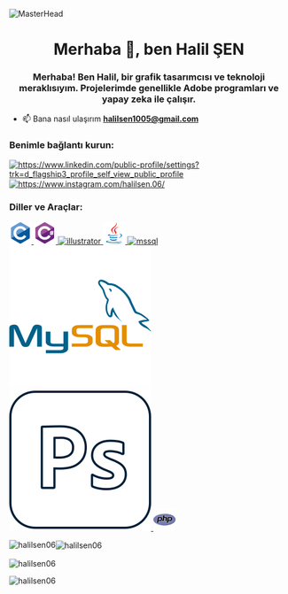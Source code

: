 ![MasterHead](https://media.licdn.com/dms/image/v2/D4D16AQGb9gceDZ8IoA/profile-displaybackgroundimage-shrink_350_1400/B4DZWHuAjKHYAc-/0/1741738741224?e=1747872000&v=beta&t=FKAu7yjvu9mbLxzE6iXuUwmqGbDOER9chwb83G4KkQg)

<h1 align="center">Merhaba 👋, ben Halil ŞEN</h1>
<h3 align="center">Merhaba! Ben Halil, bir grafik tasarımcısı ve teknoloji meraklısıyım. Projelerimde genellikle Adobe programları ve yapay zeka ile çalışır.</h3>



- 📫 Bana nasıl ulaşırım **halilsen1005@gmail.com**

<h3 align = "left">Benimle bağlantı kurun:</h3>
<p align = "left">
<a href = "https://www.linkedin.com/public-profile/settings?trk=d_flagship3_profile_self_view_public_profile" target = "blank"><img align = "center" src="https://raw.githubusercontent.com/rahuldkjain/github-profile-readme-generator/master/src/images/icons/Social/linked-in-alt.svg" alt="https://www.linkedin.com/public-profile/settings?trk=d_flagship3_profile_self_view_public_profile" height="30" width="40" /></a>
<a href="https://www.instagram.com/halilsen.06/" target="blank"><img align="center" src="https://raw.githubusercontent.com/rahuldkjain/github-profile-readme-generator/master/src/images/icons/Social/instagram.svg" alt="https://www.instagram.com/halilsen.06/" height="30" width="40" /></a>
</p>

<h3 align="left">Diller ve Araçlar:</h3>
<p align="left"> <a href="https://www.cprogramming.com/" target="_blank" rel="noreferrer"> <img src="https://raw.githubusercontent.com/devicons/devicon/master/icons/c/c-original.svg" alt="c" width="40" height="40"/> </a> <a href="https://www.w3schools.com/cs/" target="_blank" rel="noreferrer"> <img src="https://raw.githubusercontent.com/devicons/devicon/master/icons/csharp/csharp-original.svg" alt="csharp" width="40" height="40"/> </a> <a href="https://www.adobe.com/tr/urunler/illustrator.html" target="_blank" rel="noreferrer"> <img src="https://www.vectorlogo.zone/logos/adobe_illustrator/adobe_illustrator-icon.svg" alt="illustrator" width="40" height="40"/> </a> <a href="https://www.java.com" target="_blank" rel="noreferrer"> <img src="https://raw.githubusercontent.com/devicons/devicon/master/icons/java/java-original.svg" alt="java" width="40" height="40"/> </a> <a href="https://www.microsoft.com/en-us/sql-server" target="_blank" rel="noreferrer"> <img src="https://www.svgrepo.com/show/303229/microsoft-sql-server-logo.svg" alt="mssql" width="40" yükseklik="40"/> </a> <a href="https://www.mysql.com/" target="_blank" rel="noreferrer"> <img src="https://raw.githubusercontent.com/devicons/devicon/master/icons/mysql/mysql-original-wordmark.svg" alt="mysql" genişlik="5" yükseklik="5"/> </a> <a href="https://www.photoshop.com/tr" target="_blank" rel="noreferrer"> <img src="https://raw.githubusercontent.com/devicons/devicon/master/icons/photoshop/photoshop-line.svg" alt="photoshop" genişlik="40" yükseklik="40"/> </a> <a href="https://www.php.net" target="_blank" rel="noreferrer"> <img src="https://raw.githubusercontent.com/devicons/devicon/master/icons/php/php-original.svg" alt="php" width="40" height="40"/> </a> </p>

<p><img align="left" src="https://github-readme-stats.vercel.app/api/top-langs?username=halilsen06&show_icons=true&locale=tr&layout=compact" alt="halilsen06" /></p>

<p> <img align="center" src="https://github-readme-stats.vercel.app/api?username=halilsen06&show_icons=true&locale=tr" alt="halilsen06" /></p>

<p><img align="center" src="https://github-readme-streak-stats.herokuapp.com/?user=halilsen06&" alt="halilsen06" /></p>

<p align="left"> <img src="https://komarev.com/ghpvc/?username=halilsen06&label=Profile%20views&color=0e75b6&style=flat" alt="halilsen06" /> </p>
